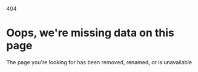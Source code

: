 404

# Oops, we're missing data on this page

The page you're looking for has been removed, renamed, or is unavailable